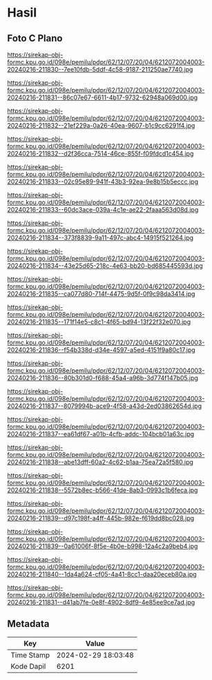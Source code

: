 # Hasil

## Foto C Plano

https://sirekap-obj-formc.kpu.go.id/098e/pemilu/pdpr/62/12/07/20/04/6212072004003-20240216-211830--7ee10fdb-5ddf-4c58-9187-211250ae7740.jpg

https://sirekap-obj-formc.kpu.go.id/098e/pemilu/pdpr/62/12/07/20/04/6212072004003-20240216-211831--86c07e67-6611-4b17-9732-62948a069d00.jpg

https://sirekap-obj-formc.kpu.go.id/098e/pemilu/pdpr/62/12/07/20/04/6212072004003-20240216-211832--21ef229a-0a26-40ea-9607-b1c9cc6291f4.jpg

https://sirekap-obj-formc.kpu.go.id/098e/pemilu/pdpr/62/12/07/20/04/6212072004003-20240216-211832--d2f36cca-7514-46ce-855f-f09fdcd1c454.jpg

https://sirekap-obj-formc.kpu.go.id/098e/pemilu/pdpr/62/12/07/20/04/6212072004003-20240216-211833--02c95e89-941f-43b3-92ea-9e8b15b5eccc.jpg

https://sirekap-obj-formc.kpu.go.id/098e/pemilu/pdpr/62/12/07/20/04/6212072004003-20240216-211833--60dc3ace-039a-4c1e-ae22-2faaa563d08d.jpg

https://sirekap-obj-formc.kpu.go.id/098e/pemilu/pdpr/62/12/07/20/04/6212072004003-20240216-211834--373f8839-9a11-497c-abc4-14915f521264.jpg

https://sirekap-obj-formc.kpu.go.id/098e/pemilu/pdpr/62/12/07/20/04/6212072004003-20240216-211834--43e25d65-218c-4e63-bb20-bd685445593d.jpg

https://sirekap-obj-formc.kpu.go.id/098e/pemilu/pdpr/62/12/07/20/04/6212072004003-20240216-211835--ca077d80-714f-4475-9d5f-0f9c98da3414.jpg

https://sirekap-obj-formc.kpu.go.id/098e/pemilu/pdpr/62/12/07/20/04/6212072004003-20240216-211835--171f14e5-c8c1-4f65-bd94-13f22f32e070.jpg

https://sirekap-obj-formc.kpu.go.id/098e/pemilu/pdpr/62/12/07/20/04/6212072004003-20240216-211836--f54b338d-d34e-4597-a5ed-4151f9a80c17.jpg

https://sirekap-obj-formc.kpu.go.id/098e/pemilu/pdpr/62/12/07/20/04/6212072004003-20240216-211836--80b301d0-f688-45a4-a96b-3d774f147b05.jpg

https://sirekap-obj-formc.kpu.go.id/098e/pemilu/pdpr/62/12/07/20/04/6212072004003-20240216-211837--8079994b-ace9-4f58-a43d-2ed03862654d.jpg

https://sirekap-obj-formc.kpu.go.id/098e/pemilu/pdpr/62/12/07/20/04/6212072004003-20240216-211837--ea61df67-a01b-4cfb-addc-104bcb01a63c.jpg

https://sirekap-obj-formc.kpu.go.id/098e/pemilu/pdpr/62/12/07/20/04/6212072004003-20240216-211838--abe13dff-60a2-4c62-b1aa-75ea72a5f580.jpg

https://sirekap-obj-formc.kpu.go.id/098e/pemilu/pdpr/62/12/07/20/04/6212072004003-20240216-211838--5572b8ec-b566-41de-8ab3-0993c1b6feca.jpg

https://sirekap-obj-formc.kpu.go.id/098e/pemilu/pdpr/62/12/07/20/04/6212072004003-20240216-211839--d97c198f-a4ff-445b-982e-f619dd8bc028.jpg

https://sirekap-obj-formc.kpu.go.id/098e/pemilu/pdpr/62/12/07/20/04/6212072004003-20240216-211839--0a61006f-8f5e-4b0e-b998-12a4c2a9beb4.jpg

https://sirekap-obj-formc.kpu.go.id/098e/pemilu/pdpr/62/12/07/20/04/6212072004003-20240216-211840--1da4a624-cf05-4a41-8cc1-daa20eceb80a.jpg

https://sirekap-obj-formc.kpu.go.id/098e/pemilu/pdpr/62/12/07/20/04/6212072004003-20240216-211831--d41ab7fe-0e8f-4902-8df9-4e85ee9ce7ad.jpg


## Metadata

| Key        | Value               |
| ---------- | ------------------- |
| Time Stamp | 2024-02-29 18:03:48 |
| Kode Dapil | 6201                |



